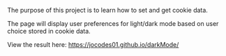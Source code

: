 The purpose of this project is to learn how to set and get cookie data.

The page will display user preferences for light/dark mode based on user choice stored in cookie data.

View the result here: https://jocodes01.github.io/darkMode/
